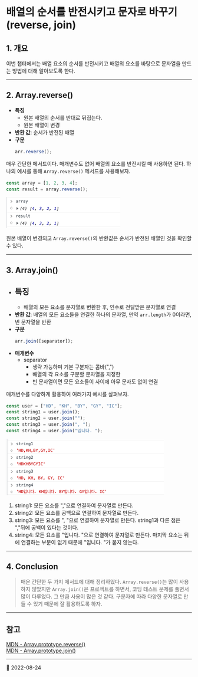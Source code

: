 # 배열의 순서를 반전시키고 문자로 바꾸기(reverse, join)

## 1. 개요

이번 챕터에서는 배열 요소의 순서를 반전시키고 배열의 요소를 바탕으로 문자열을 만드는 방법에
대해 알아보도록 한다.

---

## 2. Array.reverse()

- **특징**
  - 원본 배열의 순서를 반대로 뒤집는다.
  - 원본 배열이 변경
- **반환 값**: 순서가 반전된 배열
- **구문**
  ```javascript
  arr.reverse();
  ```

매우 간단한 메서드이다. 매개변수도 없어 배열의 요소를 반전시킬 때 사용하면 된다. 하나의 예시를 통해 `Array.reverse()` 메서드를
사용해보자.

```javascript
const array = [1, 2, 3, 4];
const result = array.reverse();
```

![reverse 1](/image/JS/ArrayMethod/ReverseJoin/reverse1.png)

원본 배열이 변경되고 `Array.reverse()`의 반환값은 순서가 반전된 배열인 것을 확인할 수 있다.

---

## 3. Array.join()

- ## **특징**
  - 배열의 모든 요소를 문자열로 변환한 후, 인수로 전달받은 문자열로 연결
- **반환 값**: 배열의 모든 요소들을 연결한 하나의 문자열, 만약 `arr.length`가 0이라면, 빈 문자열을 반환
- **구문**
  ```javascript
  arr.join([separator]);
  ```
- **매개변수**
  - separator
    - 생략 가능하며 기본 구분자는 콤바(",")
    - 배열의 각 요소를 구분할 문자열을 지정한
    - 빈 문자열이면 모든 요소들이 사이에 아무 문자도 없이 연결

매개변수를 다양하게 활용하여 여러가지 예시를 살펴보자.

```javascript
const user = ["HD", "KH", "BY", "GY", "IC"];
const string1 = user.join();
const string2 = user.join("");
const string3 = user.join(", ");
const string4 = user.join("입니다. ");
```

![join 1](/image/JS/ArrayMethod/ReverseJoin/join1.png)

1. string1: 모든 요소를 ","으로 연결하여 문자열로 만든다.
2. string2: 모든 요소를 공백으로 연결하여 문자열로 만든다.
3. string3: 모든 요소를 ", "으로 연결하여 문자열로 만든다. string1과 다른 점은 ","뒤에 공백이 있다는 것이다.
4. string4: 모든 요소를 "입니다. "으로 연결하여 문자열로 만든다. 마지막 요소는 뒤에 연결하는 부분이 없기 때문에 "입니다. "가 붙지 않는다.

---

## 4. Conclusion

> 매운 간단한 두 가지 메서드에 대해 정리하였다. `Array.reverse()`는 많이 사용하지 않았지만 `Array.join()`은
> 프로젝트를 하면서, 코딩 테스트 문제를 풀면서 많이 다루었다. 그 만큼 사용이 많은 것 같다. 구분자에 따라 다양한 문자열로
> 만들 수 있기 때문에 잘 활용하도록 하자.

---

## 참고

[MDN - Array.prototype.reverse()](https://developer.mozilla.org/ko/docs/Web/JavaScript/Reference/Global_Objects/Array/reverse)  
[MDN - Array.prototype.join()](https://developer.mozilla.org/ko/docs/Web/JavaScript/Reference/Global_Objects/Array/join)

---

📅 2022-08-24
